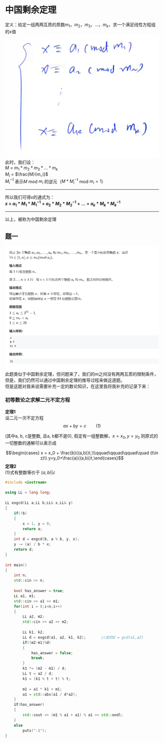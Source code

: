 # 中国剩余定理
定义：给定一组两两互质的质数$m
_1$，$m_2$，$m_3$，...，$m_k$，求一个满足线性方程组的x值
![关于x的线性方程组](./pic/TheGrups.png)
此时，我们设：     
$M$ = $m_1*m_2*m_3*...*m_k$      
$M_i$ = $\frac{M}{m_i}$     
$M_i^{-1}$ 表示$M$ mod $m_i$ 的逆元（$M * M_i^{-1}$ mod $m_i = 1$）      
***
所以我们可得x的通式为：    
**$x$ = $a_1*M_1*M_1^{-1}+a_2*M_2*M_2^{-1}+...+a_k*M_k*M_k^{-1}$**    
***
以上，被称为中国剩余定理

## 题一
![题一](./pic/Question1.png)
此题类似于中国剩余定理，但问题来了，我们的$m$之间没有两两互质的限制条件，但是，我们仍然可以通过中国剩余定理的推导过程来做这道题。     
但是这题对我来说需要补充一定的数论知识，在这里我将我补充的记录下来：
### 初等数论之求解二元不定方程
**定理1**    
设二元一次不定方程    
$$ax+by=c\qquad(1)$$


(其中a, b, c是整数, 且a, b都不是0), 假定有一组整数解，$x=x_0,y=y_0$
则原式的一切整数的通解可以表示成

$$\begin{cases} x = x_0 + \frac{b}{(a,b)}t,\\\qquad\qquad\qquad\quad (t\in z)\\ y=y_0+\frac{a}{(a,b)}t,\end{cases}$$
**定理2**    
(1)式有整数等价于 $(a,b)|c$

```cpp
#include <iostream>

using LL = long long;

LL exgcd(LL a,LL b,LL& x,LL& y)
{
	if(!b)
	{
		x = 1, y = 0;
		return a;
	}
	int d = exgcd(b, a % b, y, x);
	y -= (a) / b * x;
	return d;
}

int main()
{
	int n;
	std::cin >> n;

	bool has_answer = true;
	LL a1, m1;
	std::cin >> a1 >> m1;
	for(int i = 0;i<n;i++)
	{
		LL a2, m2;
		std::cin >> a2 >> m2;

		LL k1, k2;
		LL d = exgcd(a1, a2, k1, k2);		//此时d = gcd(a1,a2)
		if((m2-m1)%d)
		{
			has_answer = false;
			break;
		}
		k1 *= (m2 - m1) / d;
		LL t = a2 / d;
		k1 = (k1 % t + t) % t;

		m1 = a1 * k1 + m1;
		a1 = std::abs(a1 / d*a2);
	}
	if(has_answer)
	{
		std::cout << (m1 % a1 + a1) % a1 << std::endl;
	}
	else
		puts("-1");
}
```
